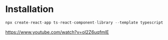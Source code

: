 # Installation

``` js
npx create-react-app ts-react-component-library --template typescript
```

https://www.youtube.com/watch?v=ol2Z6uqfmlE